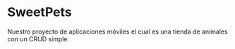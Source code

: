 # SweetPets
Nuestro proyecto de aplicaciones móviles el cual es una tienda de animales con un CRUD simple 

